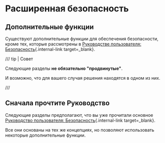 # Расширенная безопасность

## Дополнительные функции

Существуют дополнительные функции для обеспечения безопасности, кроме тех, которые рассмотрены в [Руководстве пользователя: Безопасность](../../tutorial/security/index.md){.internal-link target=_blank}.

/// tip | Совет

Следующие разделы **не обязательно "продвинутые"**.

И возможно, что для вашего случая решения находятся в одном из них.

///

## Сначала прочтите Руководство

Следующие разделы предполагают, что вы уже прочитали основное [Руководство пользователя: Безопасность](../../tutorial/security/index.md){.internal-link target=_blank}.

Все они основаны на тех же концепциях, но позволяют использовать некоторые дополнительные функции.

